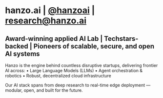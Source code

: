 # hanzo.ai | <a href="https://x.com/hanzoai">@hanzoai</a> | research@hanzo.ai

## Award-winning applied AI Lab | Techstars-backed | Pioneers of scalable, secure, and open AI systems

Hanzo is the engine behind countless disruptive startups, delivering frontier AI across:
	•	Large Language Models (LLMs)
	•	Agent orchestration & robotics
	•	Robust, decentralized cloud infrastructure

Our AI stack spans from deep research to real-time edge deployment — modular, open, and built for the future.
